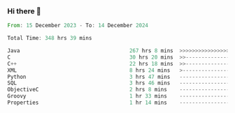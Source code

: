### Hi there 👋

<!--
**luoxuanzao/luoxuanzao** is a ✨ _special_ ✨ repository because its `README.md` (this file) appears on your GitHub profile.

Here are some ideas to get you started:

- 🔭 I’m currently working on ...
- 🌱 I’m currently learning ...
- 👯 I’m looking to collaborate on ...
- 🤔 I’m looking for help with ...
- 💬 Ask me about ...
- 📫 How to reach me: ...
- 😄 Pronouns: ...
- ⚡ Fun fact: ...
-->

<!--START_SECTION:waka-->

```rust
From: 15 December 2023 - To: 14 December 2024

Total Time: 348 hrs 39 mins

Java                                   267 hrs 8 mins  >>>>>>>>>>>>>>>>>>>------   76.59 %
C                                      30 hrs 20 mins  >>-----------------------   08.70 %
C++                                    22 hrs 18 mins  >>-----------------------   06.40 %
XML                                    8 hrs 24 mins   >------------------------   02.41 %
Python                                 3 hrs 47 mins   -------------------------   01.08 %
SQL                                    3 hrs 46 mins   -------------------------   01.08 %
ObjectiveC                             2 hrs 8 mins    -------------------------   00.62 %
Groovy                                 1 hr 33 mins    -------------------------   00.45 %
Properties                             1 hr 14 mins    -------------------------   00.35 %
```

<!--END_SECTION:waka-->